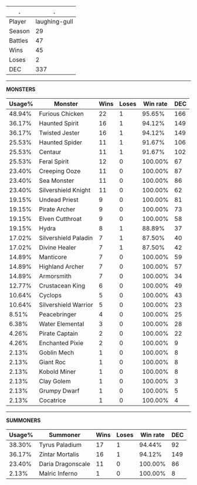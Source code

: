 .|.
|-|-
Player|laughing-gull
Season|29
Battles|47
Wins|45
Loses|2
DEC|337

---
**MONSTERS**

Usage%|Monster|Wins|Loses|Win rate|DEC|
-|-|-|-|-|-|
48.94%|Furious Chicken|22|1|95.65%|166|
36.17%|Haunted Spirit|16|1|94.12%|149|
36.17%|Twisted Jester|16|1|94.12%|149|
25.53%|Haunted Spider|11|1|91.67%|106|
25.53%|Centaur|11|1|91.67%|102|
25.53%|Feral Spirit|12|0|100.00%|67|
23.40%|Creeping Ooze|11|0|100.00%|87|
23.40%|Sea Monster|11|0|100.00%|86|
23.40%|Silvershield Knight|11|0|100.00%|62|
19.15%|Undead Priest|9|0|100.00%|81|
19.15%|Pirate Archer|9|0|100.00%|73|
19.15%|Elven Cutthroat|9|0|100.00%|58|
19.15%|Hydra|8|1|88.89%|37|
17.02%|Silvershield Paladin|7|1|87.50%|40|
17.02%|Divine Healer|7|1|87.50%|42|
14.89%|Manticore|7|0|100.00%|59|
14.89%|Highland Archer|7|0|100.00%|57|
14.89%|Armorsmith|7|0|100.00%|34|
12.77%|Crustacean King|6|0|100.00%|49|
10.64%|Cyclops|5|0|100.00%|43|
10.64%|Silvershield Warrior|5|0|100.00%|23|
8.51%|Peacebringer|4|0|100.00%|25|
6.38%|Water Elemental|3|0|100.00%|28|
4.26%|Pirate Captain|2|0|100.00%|22|
4.26%|Enchanted Pixie|2|0|100.00%|9|
2.13%|Goblin Mech|1|0|100.00%|8|
2.13%|Giant Roc|1|0|100.00%|8|
2.13%|Kobold Miner|1|0|100.00%|8|
2.13%|Clay Golem|1|0|100.00%|3|
2.13%|Grumpy Dwarf|1|0|100.00%|5|
2.13%|Cocatrice|1|0|100.00%|4|

---
**SUMMONERS**

Usage%|Summoner|Wins|Loses|Win rate|DEC|
-|-|-|-|-|-|
38.30%|Tyrus Paladium|17|1|94.44%|92|
36.17%|Zintar Mortalis|16|1|94.12%|149|
23.40%|Daria Dragonscale|11|0|100.00%|86|
2.13%|Malric Inferno|1|0|100.00%|8|
